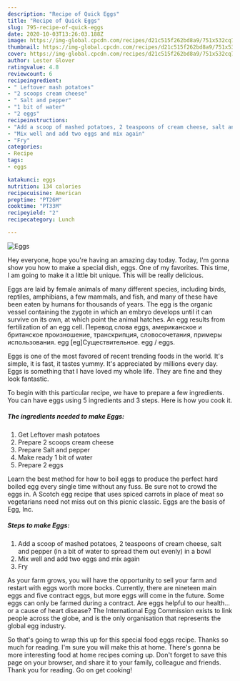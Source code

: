 ```yaml
---
description: "Recipe of Quick Eggs"
title: "Recipe of Quick Eggs"
slug: 795-recipe-of-quick-eggs
date: 2020-10-03T13:26:03.188Z
image: https://img-global.cpcdn.com/recipes/d21c515f262bd8a9/751x532cq70/eggs-recipe-main-photo.jpg
thumbnail: https://img-global.cpcdn.com/recipes/d21c515f262bd8a9/751x532cq70/eggs-recipe-main-photo.jpg
cover: https://img-global.cpcdn.com/recipes/d21c515f262bd8a9/751x532cq70/eggs-recipe-main-photo.jpg
author: Lester Glover
ratingvalue: 4.8
reviewcount: 6
recipeingredient:
- " Leftover mash potatoes"
- "2 scoops cream cheese"
- " Salt and pepper"
- "1 bit of water"
- "2 eggs"
recipeinstructions:
- "Add a scoop of mashed potatoes, 2 teaspoons of cream cheese, salt and pepper (in a bit of water to spread them out evenly) in a bowl"
- "Mix well and add two eggs and mix again"
- "Fry"
categories:
- Recipe
tags:
- eggs

katakunci: eggs 
nutrition: 134 calories
recipecuisine: American
preptime: "PT26M"
cooktime: "PT33M"
recipeyield: "2"
recipecategory: Lunch

---
```



![Eggs](https://img-global.cpcdn.com/recipes/d21c515f262bd8a9/751x532cq70/eggs-recipe-main-photo.jpg)

Hey everyone, hope you're having an amazing day today. Today, I'm gonna show you how to make a special dish, eggs. One of my favorites. This time, I am going to make it a little bit unique. This will be really delicious.

Eggs are laid by female animals of many different species, including birds, reptiles, amphibians, a few mammals, and fish, and many of these have been eaten by humans for thousands of years. The egg is the organic vessel containing the zygote in which an embryo develops until it can survive on its own, at which point the animal hatches. An egg results from fertilization of an egg cell. Перевод слова eggs, американское и британское произношение, транскрипция, словосочетания, примеры использования. egg [eɡ]Существительное. egg / eggs.

Eggs is one of the most favored of recent trending foods in the world. It's simple, it is fast, it tastes yummy. It's appreciated by millions every day. Eggs is something that I have loved my whole life. They are fine and they look fantastic.


To begin with this particular recipe, we have to prepare a few ingredients. You can have eggs using 5 ingredients and 3 steps. Here is how you cook it.

<!--inarticleads1-->

##### The ingredients needed to make Eggs:

1. Get  Leftover mash potatoes
1. Prepare 2 scoops cream cheese
1. Prepare  Salt and pepper
1. Make ready 1 bit of water
1. Prepare 2 eggs


Learn the best method for how to boil eggs to produce the perfect hard boiled egg every single time without any fuss. Be sure not to crowd the eggs in. A Scotch egg recipe that uses spiced carrots in place of meat so vegetarians need not miss out on this picnic classic. Eggs are the basis of Egg, Inc. 

<!--inarticleads2-->

##### Steps to make Eggs:

1. Add a scoop of mashed potatoes, 2 teaspoons of cream cheese, salt and pepper (in a bit of water to spread them out evenly) in a bowl
1. Mix well and add two eggs and mix again
1. Fry


As your farm grows, you will have the opportunity to sell your farm and restart with eggs worth more bocks. Currently, there are nineteen main eggs and five contract eggs, but more eggs will come in the future. Some eggs can only be farmed during a contract. Are eggs helpful to our health… or a cause of heart disease? The International Egg Commission exists to link people across the globe, and is the only organisation that represents the global egg industry. 

So that's going to wrap this up for this special food eggs recipe. Thanks so much for reading. I'm sure you will make this at home. There's gonna be more interesting food at home recipes coming up. Don't forget to save this page on your browser, and share it to your family, colleague and friends. Thank you for reading. Go on get cooking!
